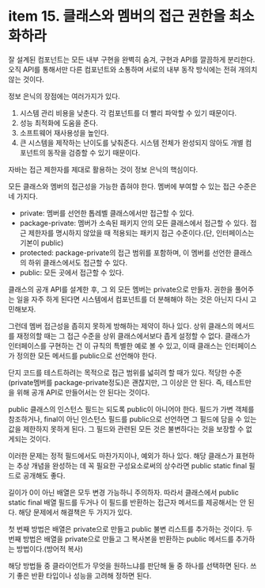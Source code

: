 # item 15. 클래스와 멤버의 접근 권한을 최소화하라

잘 설계된 컴포넌트는 모든 내부 구현을 완벽히 숨겨, 구현과 API를 깔끔하게 분리한다. 오직 API를 통해서만 다른 컴포넌트와 소통하며 서로의 내부 동작 방식에는 전혀 개의치 않는 것이다.

정보 은닉의 장점에는 여러가지가 있다.

1. 시스템 관리 비용을 낮춘다. 각 컴포넌트를 더 빨리 파악할 수 있기 때문이다.
2. 성능 최적화에 도움을 준다.
3. 소프트웨어 재사용성을 높인다.
4. 큰 시스템을 제작하는 난이도를 낮춰준다. 시스템 전체가 완성되지 않아도 개별 컴포넌트의 동작을 검증할 수 있기 때문이다.

자바는 접근 제한자를 제대로 활용하는 것이 정보 은닉의 핵심이다.

모든 클래스와 멤버의 접근성을 가능한 좁혀야 한다. 멤버에 부여할 수 있는 접근 수준은 네 가지다.

- private: 멤버를 선언한 톱레벨 클래스에서만 접근할 수 있다.
- package-private: 멤버가 소속된 패키지 안의 모든 클래스에서 접근할 수 있다. 접근 제한자를 명시하지 않았을 때 적용되는 패키지 접근 수준이다.(단, 인터페이스는 기본이 public)
- protected: package-private의 접근 범위를 포함하며, 이 멤버를 선언한 클래스의 하위 클래스에서도 접근할 수 있다.
- public: 모든 곳에서 접근할 수 있다.

클래스의 공개 API를 설계한 후, 그 외 모든 멤버는 private으로 만들자. 권한을 풀어주는 일을 자주 하게 된다면 시스템에서 컴포넌트를 더 분해해야 하는 것은 아닌지 다시 고민해보자.

그런데 멤버 접근성을 좁히지 못하게 방해하는 제약이 하나 있다. 상위 클래스의 메서드를 재정의할 때는 그 접근 수준을 상위 클래스에서보다 좁게 설정할 수 없다. 클래스가 인터페이스를 구현하는 건 이 규칙의 특별한 예로 볼 수 있고, 이때 클래스는 인터페이스가 정의한 모든 메서드를 public으로 선언해야 한다.

단지 코드를 테스트하려는 목적으로 접근 범위를 넓히려 할 때가 있다. 적당한 수준(private멤버를 package-private정도)은 괜찮지만, 그 이상은 안 된다. 즉, 테스트만을 위해 공개 API로 만들어서는 안 된다는 것이다.

public 클래스의 인스턴스 필드는 되도록 public이 아니어야 한다. 필드가 가변 객체를 참조하거나, final이 아닌 인스턴스 필드를 public으로 선언하면 그 필드에 담을 수 있는 값을 제한하지 못하게 된다. 그 필드와 관련된 모든 것은 불변하다는 것을 보장할 수 없게되는 것이다.

이러한 문제는 정적 필드에서도 마찬가지이나, 예외가 하나 있다. 해당 클래스가 표현하는 추상 개념을 완성하는 데 꼭 필요한 구성요소로써의 상수라면 public static final 필드로 공개해도 좋다.

길이가 0이 아닌 배열은 모두 변경 가능하니 주의하자. 따라서 클래스에서 public static final 배열 필드를 두거나 이 필드를 반환하는 접근자 메서드를 제공해서는 안 된다. 해당 문제에서 해결책은 두 가지가 있다.

첫 번째 방법은 배열은 private으로 만들고 public 불변 리스트를 추가하는 것이다.
두 번째 방법은 배열을 private으로 만들고 그 복사본을 반환하는 public 메서드를 추가하는 방법이다.(방어적 복사)

해당 방법들 중 클라이언트가 무엇을 원하느냐를 판단해 둘 중 하나를 선택하면 된다. 쓰기 좋은 반환 타입이나 성능을 고려해 정하면 된다.

